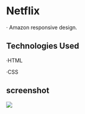 <h1> Netflix </h1>

· Amazon responsive design.

<h2> Technologies Used </h2>

·HTML

·CSS

<h2> screenshot </h2>

![](ekran.gif)